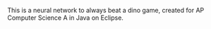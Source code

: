 This is a neural network to always beat a dino game, created for AP Computer Science A in Java on Eclipse.
